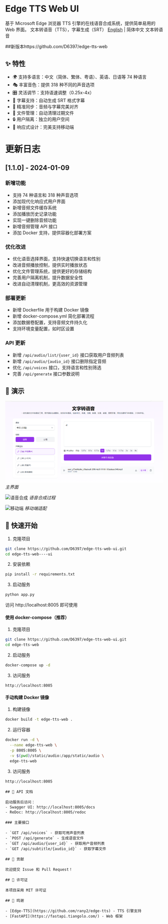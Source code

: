 # Edge TTS Web UI

基于 Microsoft Edge 浏览器 TTS 引擎的在线语音合成系统，提供简单易用的 Web 界面。
文本转语音（TTS），字幕生成（SRT）
[English](README_EN.md) | 简体中文
文本转语音


##新版本https://github.com/D6397/edge-tts-web
## ✨ 特性

- 🌍 支持多语言：中文（简体、繁体、粤语）、英语、日语等 74 种语言
- 🎭 丰富音色：提供 318 种不同的声音选项 
- 🎛️ 灵活调节：支持语速调整（0.25x-4x）
- 📝 字幕支持：自动生成 SRT 格式字幕
- 🎯 精准同步：音频与字幕完美对齐
- 💾 文件管理：自动清理过期文件
- 🔒 用户隔离：独立的用户空间
- 📱 响应式设计：完美支持移动端


# 更新日志

## [1.1.0] - 2024-01-09

### 新增功能
- 支持 74 种语言和 318 种声音选项
- 添加现代化响应式用户界面
- 新增音频文件缓存系统
- 添加播放历史记录功能
- 实现一键删除音频功能
- 新增音频管理 API 接口
- 添加 Docker 支持，提供容器化部署方案

### 优化改进
- 优化语音选择界面，支持快速切换语言和性别
- 改进音频播放控制，提供实时播放状态
- 优化文件管理系统，提供更好的存储结构
- 完善用户隔离机制，提升数据安全性
- 改进自动清理机制，更高效的资源管理

### 部署更新
- 新增 Dockerfile 用于构建 Docker 镜像
- 新增 docker-compose.yml 简化部署流程
- 添加数据卷配置，支持音频文件持久化
- 支持环境变量配置，如时区设置

### API 更新
- 新增 `/api/audio/list/{user_id}` 接口获取用户音频列表
- 新增 `/api/audio/{audio_id}` 接口删除指定音频
- 优化 `/api/voices` 接口，支持语言和性别筛选
- 完善 `/api/generate` 接口参数说明

## 📸 演示

![主界面](screenshots/main.png)
*主界面*

![语音合成](screenshots/synthesis.png)
*语音合成过程*

![移动端](screenshots/mobile.png)
*移动端适配*

## 🚀 快速开始

1. 克隆项目
```bash
git clone https://github.com/D6397/edge-tts-web-ui.git
cd edge-tts-web----ui
```

2. 安装依赖
```bash
pip install -r requirements.txt
```

3. 启动服务
```bash
python app.py
```

访问 http://localhost:8005 即可使用

#### 使用 docker-compose（推荐）
1. 克隆项目
```bash
git clone https://github.com/D6397/edge-tts-web-ui.git
cd edge-tts-web
```

2. 启动服务
```bash
docker-compose up -d
```

3. 访问服务
```
http://localhost:8005
```

#### 手动构建 Docker 镜像
1. 构建镜像
```bash
docker build -t edge-tts-web .
```

2. 运行容器
```bash
docker run -d \
  --name edge-tts-web \
  -p 8005:8005 \
  -v $(pwd)/static/audio:/app/static/audio \
  edge-tts-web
```

3. 访问服务
```
http://localhost:8005

## 📝 API 文档

启动服务后访问：
- Swagger UI: http://localhost:8005/docs
- ReDoc: http://localhost:8005/redoc

### 主要接口

- `GET /api/voices` - 获取可用声音列表
- `POST /api/generate` - 生成语音文件
- `GET /api/audio/{user_id}` - 获取用户音频列表
- `GET /api/subtitle/{audio_id}` - 获取字幕文件

## 🤝 贡献

欢迎提交 Issue 和 Pull Request！

## 📄 许可证

本项目采用 MIT 许可证

## 🙏 鸣谢

- [Edge-TTS](https://github.com/rany2/edge-tts) - TTS 引擎支持
- [FastAPI](https://fastapi.tiangolo.com/) - Web 框架

